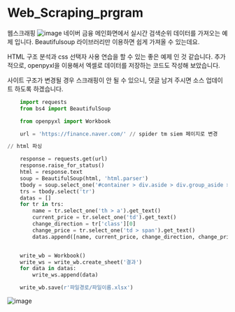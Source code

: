 # Web_Scraping_prgram
웹스크래핑 
![image](https://github.com/user-attachments/assets/75f1bcac-9601-4363-b4b7-ab67a57f3635)
네이버 금융 메인화면에서 실시간 검색순위 데이터를 가져오는 예제 입니다. Beautifulsoup 라이브러리만 이용하면 쉽게 가져올 수 있는데요.

HTML 구조 분석과 css 선택자 사용 연습을 할 수 있는 좋은 예제 인 것 같습니다. 추가적으로, openpyxl을 이용해서 엑셀로 데이터를 저장하는 코드도 작성해 보았습니다.

사이트 구조가 변경될 경우 스크래핑이 안 될 수 있으니, 댓글 남겨 주시면 소스 업데이트 하도록 하겠습니다.
```python
    import requests
    from bs4 import BeautifulSoup

    from openpyxl import Workbook

    url = 'https://finance.naver.com/' // spider tm siem 페이지로 변경

// html 파싱

    response = requests.get(url)
    response.raise_for_status()
    html = response.text
    soup = BeautifulSoup(html, 'html.parser')
    tbody = soup.select_one('#container > div.aside > div.group_aside > div.aside_area.aside_popular > table > tbody')
    trs = tbody.select('tr')
    datas = []
    for tr in trs:
        name = tr.select_one('th > a').get_text()
        current_price = tr.select_one('td').get_text() 
        change_direction = tr['class'][0]
        change_price = tr.select_one('td > span').get_text()
        datas.append([name, current_price, change_direction, change_price])


    write_wb = Workbook()
    write_ws = write_wb.create_sheet('결과')
    for data in datas:
        write_ws.append(data)

    write_wb.save(r'파일경로/파일이름.xlsx')
```

![image](https://github.com/user-attachments/assets/ac1a7ab4-4375-4609-b464-d6748a47b8f9)

